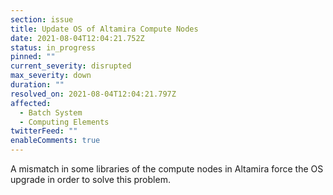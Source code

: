 ```yaml
---
section: issue
title: Update OS of Altamira Compute Nodes
date: 2021-08-04T12:04:21.752Z
status: in_progress
pinned: ""
current_severity: disrupted
max_severity: down
duration: ""
resolved_on: 2021-08-04T12:04:21.797Z
affected:
  - Batch System
  - Computing Elements
twitterFeed: ""
enableComments: true
---
```

A mismatch in some libraries of the compute nodes in Altamira force the OS upgrade in order to solve this problem.